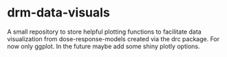 # drm-data-visuals
A small repository to store helpful plotting functions to facilitate data visualization from dose-response-models created via the drc package. For now only ggplot. In the future maybe add some shiny plotly options. 
